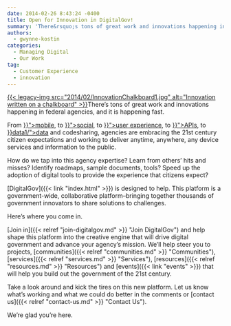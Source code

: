 ```yaml
---
date: 2014-02-26 8:43:24 -0400
title: Open for Innovation in DigitalGov!
summary: 'There&rsquo;s tons of great work and innovations happening in federal agencies, and it is happening fast. From mobile, to social, to user experience, to APIs, to data and codesharing, agencies are embracing the 21st century citizen expectations and working to deliver anytime, anywhere, any device services and'
authors:
  - gwynne-kostin
categories:
  - Managing Digital
  - Our Work
tag:
  - Customer Experience
  - innovation
---
```


<p id="docs-internal-guid-2be0b883-1e35-bf9a-aa33-087a71ace423" dir="ltr">
  <a href="https://s3.amazonaws.com/sitesusa/wp-content/uploads/sites/212/2014/02/InnovationChalkboard1.jpg">{{< legacy-img src="2014/02/InnovationChalkboard1.jpg" alt="Innovation written on a chalkboard" >}}</a>There’s tons of great work and innovations happening in federal agencies, and it is happening fast.
</p>

<p dir="ltr">
  From <a href="({{< link "categories/mobile" >}}">mobile</a>, to <a href="({{< link "categories/socialmedia" >}}">social</a>, to <a href="({{< link "categories/ux" >}}">user experience</a>, to <a href="({{< link "categories/api" >}}">APIs</a>, to <a href="({{< link "categories/code" >}}data1/">data</a> and codesharing, agencies are embracing the 21st century citizen expectations and working to deliver anytime, anywhere, any device services and information to the public.
</p>

<p dir="ltr">
  How do we tap into this agency expertise? Learn from others’ hits and misses? Identify roadmaps, sample documents, tools? Speed up the adoption of digital tools to provide the experience that citizens expect?
</p>

[DigitalGov]({{< link "index.html" >}}) is designed to help. This platform is a government-wide, collaborative platform&#8211;bringing together thousands of government innovators to share solutions to challenges.

Here’s where you come in.

[Join in]({{< relref "join-digitalgov.md" >}} "Join DigitalGov") and help shape this platform into the creative engine that will drive digital government and advance your agency’s mission. We&#8217;ll help steer you to projects, [communities]({{< relref "communities.md" >}} "Communities"), [services]({{< relref "services.md" >}} "Services"), [resources]({{< relref "resources.md" >}} "Resources") and [events]({{< link "events" >}}) that will help you build out the government of the 21st century.

Take a look around and kick the tires on this new platform. Let us know what’s working and what we could do better in the comments or [contact us]({{< relref "contact-us.md" >}} "Contact Us").

We&#8217;re glad you&#8217;re here.
